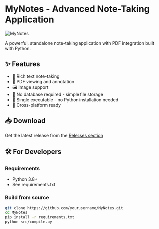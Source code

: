 # MyNotes - Advanced Note-Taking Application

![MyNotes](assets/screenshot.png)

A powerful, standalone note-taking application with PDF integration built with Python.

## ✨ Features
- 📝 Rich text note-taking
- 📄 PDF viewing and annotation
- 🖼️ Image support
- 💾 No database required - simple file storage
- 🚀 Single executable - no Python installation needed
- 🎯 Cross-platform ready

## 📥 Download
Get the latest release from the [Releases section](https://github.com/kamvagwadiso/MyNotes/releases)

## 🛠️ For Developers
### Requirements
- Python 3.8+
- See requirements.txt

### Build from source
```bash
git clone https://github.com/yourusername/MyNotes.git
cd MyNotes
pip install -r requirements.txt
python src/compile.py
